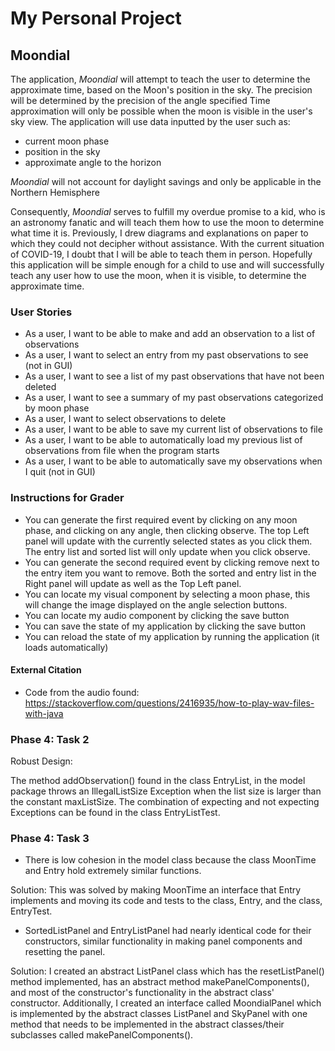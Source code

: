 # My Personal Project

## Moondial

The application, *Moondial* will attempt to teach the user to determine the approximate time, based on the Moon's 
position in the sky. The precision will be determined by the precision of the angle specified Time approximation will 
only be possible when the moon is visible in the user's sky view. The application will use data inputted by the user 
such as:
- current moon phase
- position in the sky 
- approximate angle to the horizon

*Moondial* will not account for daylight savings and only be applicable in the Northern Hemisphere

Consequently, *Moondial* serves to fulfill my overdue promise to a kid, who is an astronomy fanatic and will teach 
them how to use the moon to determine what time it is. Previously, I drew diagrams and explanations on paper to which 
they could not decipher without assistance. With the current situation of COVID-19, I doubt that I will be able to 
teach them in person. Hopefully this application will be simple enough for a child to use and will successfully teach 
any user how to use the moon, when it is visible, to determine the approximate time.  

### User Stories

- As a user, I want to be able to make and add an observation to a list of observations
- As a user, I want to select an entry from my past observations to see (not in GUI)
- As a user, I want to see a list of my past observations that have not been deleted 
- As a user, I want to see a summary of my past observations categorized by moon phase 
- As a user, I want to select observations to delete 
- As a user, I want to be able to save my current list of observations to file 
- As a user, I want to be able to automatically load my previous list of observations from file when the program starts
- As a user, I want to be able to automatically save my observations when I quit (not in GUI)

### Instructions for Grader
- You can generate the first required event by clicking on any moon phase, and clicking on any 
angle, then clicking observe. The top Left panel will update with the currently selected states as you click them. The 
entry list and sorted list will only update when you click observe. 
- You can generate the second required event by clicking remove next to the entry item you want to remove. Both the 
sorted and entry list in the Right panel will update as well as the Top Left panel.
- You can locate my visual component by selecting a moon phase, this will change the image displayed on the angle 
selection buttons.
- You can locate my audio component by clicking the save button
- You can save the state of my application by clicking the save button
- You can reload the state of my application by running the application (it loads automatically)

#### External Citation 
- Code from the audio found: https://stackoverflow.com/questions/2416935/how-to-play-wav-files-with-java

### Phase 4: Task 2
Robust Design: 

The method addObservation() found in the class EntryList, in the model package throws an IllegalListSize Exception when 
the list size is larger than the constant maxListSize. The combination of expecting and not expecting Exceptions can be 
found in the class EntryListTest.

### Phase 4: Task 3

- There is low cohesion in the model class because the class MoonTime and Entry hold extremely similar functions. 

Solution: This was solved by making MoonTime an interface that Entry implements and moving its code and tests to the 
class, Entry, and the class, EntryTest.

- SortedListPanel and EntryListPanel had nearly identical code for their constructors, similar functionality in making 
panel components and resetting the panel.

Solution: I created an abstract ListPanel class which has the resetListPanel() method implemented, has an abstract 
method makePanelComponents(), and most of the constructor's functionality in the abstract class' constructor.
Additionally, I created an interface called MoondialPanel which is implemented by the abstract classes ListPanel and 
SkyPanel with one method that needs to be implemented in the abstract classes/their subclasses called 
makePanelComponents().




